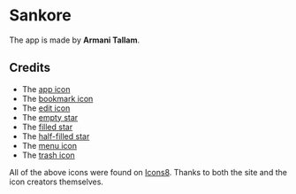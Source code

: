 # Sankore

The app is made by **Armani Tallam**.

## Credits

- The [app icon](https://icons8.com/icon/6eoV5wIff6q5/scroll)
- The [bookmark icon](https://icons8.com/icon/82461/bookmark)
- The [edit icon](https://icons8.com/icon/82373/edit)
- The [empty star](https://icons8.com/icon/85784/star)
- The [filled star](https://icons8.com/icon/96206/star-filled)
- The [half-filled star](https://icons8.com/icon/94312/star-half-empty)
- The [menu icon](https://icons8.com/icon/84119/menu-vertical)
- The [trash icon](https://icons8.com/icon/85081/trash)

All of the above icons were found on [Icons8](https://icons8.com). Thanks to both the site and the icon creators themselves.